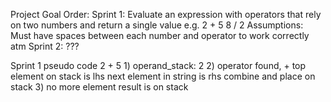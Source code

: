 Project Goal Order:
	Sprint 1:
		Evaluate an expression with operators that rely on two numbers and return a single value
		e.g.
			2 + 5
			8 / 2
		Assumptions:
			Must have spaces between each number and operator to work correctly atm
	Sprint 2:
		???
			

Sprint 1 pseudo code
	2 + 5
	1)
		operand_stack: 2
	2)
		operator found, +
		top element on stack is lhs
		next element in string is rhs
		combine and place on stack
	3)
		no more element result is on stack